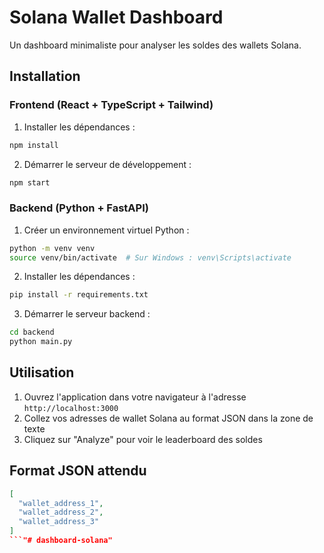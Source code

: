  # Solana Wallet Dashboard

Un dashboard minimaliste pour analyser les soldes des wallets Solana.

## Installation

### Frontend (React + TypeScript + Tailwind)

1. Installer les dépendances :
```bash
npm install
```

2. Démarrer le serveur de développement :
```bash
npm start
```

### Backend (Python + FastAPI)

1. Créer un environnement virtuel Python :
```bash
python -m venv venv
source venv/bin/activate  # Sur Windows : venv\Scripts\activate
```

2. Installer les dépendances :
```bash
pip install -r requirements.txt
```

3. Démarrer le serveur backend :
```bash
cd backend
python main.py
```

## Utilisation

1. Ouvrez l'application dans votre navigateur à l'adresse `http://localhost:3000`
2. Collez vos adresses de wallet Solana au format JSON dans la zone de texte
3. Cliquez sur "Analyze" pour voir le leaderboard des soldes

## Format JSON attendu

```json
[
  "wallet_address_1",
  "wallet_address_2",
  "wallet_address_3"
]
```"# dashboard-solana" 
